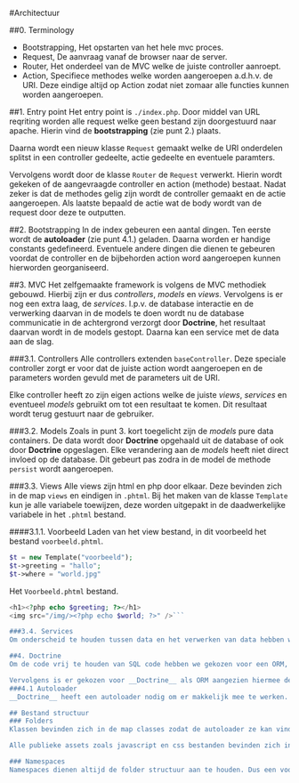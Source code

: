 #Architectuur

##0. Terminology

* Bootstrapping, Het opstarten van het hele mvc proces.
* Request, De aanvraag vanaf de browser naar de server.
* Router, Het onderdeel van de MVC welke de juiste controller aanroept.
* Action, Specifiece methodes welke worden aangeroepen a.d.h.v. de URI. Deze eindige altijd op Action zodat niet zomaar alle functies kunnen worden aangeroepen.

##1. Entry point
Het entry point is `./index.php`. Door middel van URL reqriting worden alle request welke geen bestand zijn
doorgestuurd naar apache. Hierin vind de __bootstrapping__ (zie punt 2.) plaats.

Daarna wordt een nieuw klasse `Request` gemaakt welke de URI onderdelen splitst
in een controller gedeelte, actie gedeelte en eventuele paramters.

Vervolgens wordt door de klasse `Router` de `Request` verwerkt. Hierin wordt gekeken
of de aangevraagde controller en action (methode) bestaat. Nadat zeker is dat de methodes gelig zijn wordt de
controller gemaakt en de actie aangeroepen. Als laatste bepaald de actie wat de body wordt van de request door deze te outputten.

##2. Bootstrapping
In de index gebeuren een aantal dingen. Ten eerste wordt de __autoloader__ (zie punt 4.1.) geladen.
Daarna worden er handige constants gedefineerd. Eventuele andere dingen die dienen te gebeuren voordat de controller en de bijbehorden action word aangeroepen kunnen hierworden georganiseerd.

##3. MVC
Het zelfgemaakte framework is volgens de MVC methodiek gebouwd. Hierbij zijn er dus _controllers_, _models_ en _views_. Vervolgens is er nog een extra laag, de _services_. I.p.v. de database interactie en de verwerking daarvan in de models te doen wordt nu de database communicatie in de achtergrond verzorgt door __Doctrine__, het resultaat daarvan wordt in de models gestopt. Daarna kan een service met de data aan de slag.

###3.1. Controllers
Alle controllers extenden `baseController`. Deze speciale controller zorgt er voor dat de juiste action wordt aangeroepen en de parameters worden gevuld met de parameters uit de URI.

Elke controller heeft zo zijn eigen actions welke de juiste _views_, _services_ en eventueel _models_ gebruikt om tot een resultaat te komen. Dit resultaat wordt terug gestuurt naar de gebruiker.

###3.2. Models
Zoals in punt 3. kort toegelicht zijn de _models_ pure data containers. De data wordt door __Doctrine__ opgehaald uit de database of ook door __Doctrine__ opgeslagen. Elke verandering aan de _models_ heeft niet direct invloed op de database. Dit gebeurt pas zodra in de model de methode `persist` wordt aangeroepen.

###3.3. Views
Alle views zijn html en php door elkaar. Deze bevinden zich in de map `views` en
eindigen in `.phtml`. Bij het maken van de klasse `Template` kun je alle variabele
toewijzen, deze worden uitgepakt in de daadwerkelijke variabele in het `.phtml`
bestand.

####3.1.1. Voorbeeld
Laden van het view bestand, in dit voorbeeld het bestand `voorbeeld.phtml`.
```php
$t = new Template("voorbeeld");
$t->greeting = "hallo";
$t->where = "world.jpg"
```
Het `Voorbeeld.phtml` bestand.
```php
<h1><?php echo $greeting; ?></h1>
<img src="/img/><?php echo $world; ?>" />```

###3.4. Services
Om onderscheid te houden tussen data en het verwerken van data hebben we een extra laag toegebracht. De _services_ laag. Hierin wordt er met de _models_ gecommuniceert en/of wordt er validaties gedaan. Door de meeste business logic in de _services_ te stoppen blijven de controllers overzichtelijk.

##4. Doctrine
Om de code vrij te houden van SQL code hebben we gekozen voor een ORM, een ORM heeft een snellere instap dan SQL laag zelf netjes te implementeren.

Vervolgens is er gekozen voor __Doctrine__ als ORM aangezien hiermee de meeste ervaring is in het team. Er is verder niet gekeken naar andere ORM's. Het is niet handig om een totaal andere ORM aan te leren als er al ervaring is met __Doctrine__.
###4.1 Autoloader
__Doctrine__ heeft een autoloader nodig om er makkelijk mee te werken. Standaard heeft __Doctrine__ een eigen autoloader waarvan wij gebruik maken. Deze autoloader implementeert de PSR-0 standaard. Hierdoor is hij makkelijk uitwisselbaar.

## Bestand structuur
### Folders
Klassen bevinden zich in de map classes zodat de autoloader ze kan vinden. Hierin heeft alles een eigen _vendor_ map, voor ons project is `PROJ` de _vendor_ map. In de root staan verder nog de mappen `Dcotrine` en `Symphoby` welke de ORM verzorgen. 

Alle publieke assets zoals javascript en css bestanden bevinden zich in de mappan `js` en `css` in de root map.

### Namespaces
Namespaces dienen altijd de folder structuur aan te houden. Dus een voorbeeld entitie `Student` bevind zich in de namespace `\PROJ\Entities`. De klasse zijn altijd enkelvoudige woorden, de namespace waar ze zich in bevinden zijn in het meervoud. De map waar de voorbeelde klasse zich bevind is dan `\Classes\PROJ\Entities`
